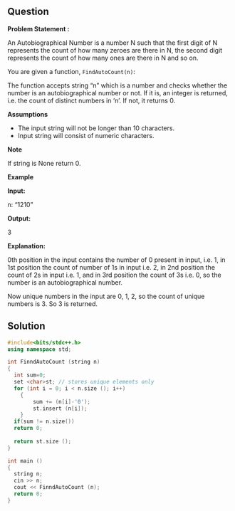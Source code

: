 ## Question

**Problem Statement :**

An Autobiographical Number is a number N such that the first digit of N represents the count of how many zeroes are there in N, the second digit represents the count of how many ones are there in N and so on.

You are given a function, `FindAutoCount(n)`:

The function accepts string “n” which is a number and checks whether the number is an autobiographical number or not. If it is, an integer is returned, i.e. the count of distinct numbers in ‘n’. If not, it returns 0.

**Assumptions**

- The input string will not be longer than 10 characters.
- Input string will consist of numeric characters.

**Note**

If string is None return 0.

**Example**

**Input:**



n: “1210”



**Output:**



3



**Explanation:**

0th position in the input contains the number of 0 present in input, i.e. 1, in 1st position the count of number of 1s in input i.e. 2, in 2nd position the count of 2s in input i.e. 1, and in 3rd position the count of 3s i.e. 0, so the number is an autobiographical number.

Now unique numbers in the input are 0, 1, 2, so the count of unique numbers is 3. So 3 is returned.

## Solution
```c++
#include<bits/stdc++.h>
using namespace std;

int FinndAutoCount (string n) 
{
  int sum=0;
  set <char>st; // stores unique elements only
  for (int i = 0; i < n.size (); i++)
    {  
        sum += (n[i]-'0');
        st.insert (n[i]);
    }
  if(sum != n.size())
  return 0;
  
  return st.size ();
}

int main () 
{
  string n;
  cin >> n;
  cout << FinndAutoCount (n);
  return 0;
}
```